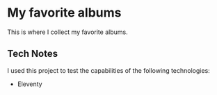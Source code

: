 # My favorite albums

This is where I collect my favorite albums.

## Tech Notes

I used this project to test the capabilities of the following technologies:

* Eleventy
